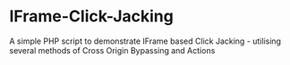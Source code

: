 # IFrame-Click-Jacking
A simple PHP script to demonstrate IFrame based Click Jacking - utilising several methods of Cross Origin Bypassing and Actions
